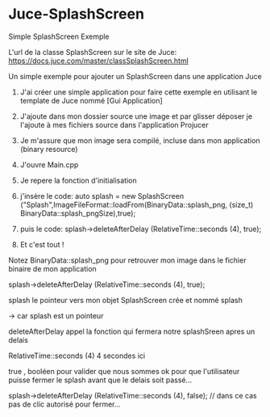 # Juce-SplashScreen
Simple SplashScreen Exemple

L'url de la classe SplashScreen sur le site de Juce:
https://docs.juce.com/master/classSplashScreen.html

Un simple exemple pour ajouter un SplashScreen dans une application Juce

1) J'ai créer une simple application pour faire cette exemple en utilisant le template de Juce nommé [Gui Application]
2) J'ajoute dans mon dossier source une image et par glisser déposer je l'ajoute à mes fichiers source dans l'application Projucer
3) Je m'assure que mon image sera compilé, incluse dans mon application (binary resource)

4) J'ouvre Main.cpp
5) Je repere la fonction d'initialisation
6) j'insère le code:
 auto splash = new SplashScreen ("Splash",ImageFileFormat::loadFrom(BinaryData::splash_png, (size_t) BinaryData::splash_pngSize),true);
7) puis le code:
 splash->deleteAfterDelay (RelativeTime::seconds (4), true);
8) Et c'est tout !

Notez BinaryData::splash_png pour retrouver mon image dans le fichier binaire de mon application

splash->deleteAfterDelay (RelativeTime::seconds (4), true);

splash le pointeur vers mon objet SplashScreen crée et nommé splash

-> car splash est un pointeur

deleteAfterDelay appel la fonction qui fermera notre splashSreen apres un delais

RelativeTime::seconds (4) 4 secondes ici

true , booléen pour valider que nous sommes ok pour que l'utilisateur puisse fermer le splash avant que le delais soit passé...

splash->deleteAfterDelay (RelativeTime::seconds (4), false); // dans ce cas pas de clic autorisé pour fermer...
